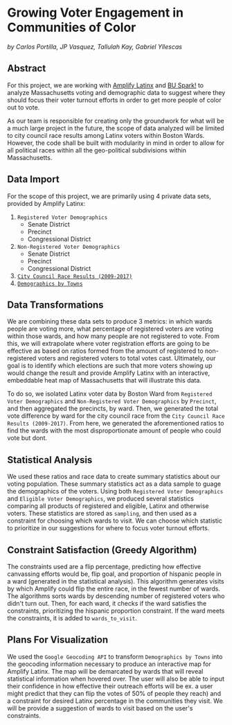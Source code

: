 # Growing Voter Engagement in Communities of Color

_by Carlos Portilla, JP Vasquez, Tallulah Kay, Gabriel Yllescas_

## Abstract

For this project, we are working with [Amplify Latinx][amplify] and [BU Spark!][spark] to analyze Massachusetts voting and demographic data to suggest where they should focus their voter turnout efforts in order to get more people of color out to vote.

As our team is responsible for creating only the groundwork for what will be a much large project in the future, the scope of data analyzed will be limited to city council race results among Latinx voters within Boston Wards. However, the code shall be built with modularity in mind in order to allow for all political races within all the geo-political subdivisions within Massachusetts. 

## Data Import

For the scope of this project, we are primarily using 4 private data sets, provided by Amplify Latinx:

1. `Registered Voter Demographics`
   - Senate District
   - Precinct
   - Congressional District
2. `Non-Registered Voter Demographics`
   - Senate District
   - Precinct
   - Congressional District
3. [`City Council Race Results (2009-2017)`][results]
4. [`Demographics by Towns`][dems]

## Data Transformations

We are combining these data sets to produce 3 metrics: in which wards people are voting more, what percentage of registered voters are voting within those wards, and how many people are not registered to vote. From this, we will extrapolate where voter registration efforts are going to be effective as based on ratios formed from the amount of registered to non-registered voters and registered voters to total votes cast. Ultimately, our goal is to identify which elections are such that more voters showing up would change the result and provide Amplify Latinx with an interactive, embeddable heat map of Massachusetts that will illustrate this data.

To do so, we isolated Latinx voter data by Boston Ward from `Registered Voter Demographics` and `Non-Registered Voter Demographics` by `Precinct`, and then aggregated the precincts, by ward. Then, we generated the total vote difference by ward for the city council race from the `City Council Race Results (2009-2017)`. From here, we generated the aforementioned ratios to find the wards with the most disproportionate amount of people who could vote but dont. 

## Statistical Analysis

We used these ratios and race data to create summary statistics about our voting population. These summary statistics act as a data sample to guage the demographics of the voters. Using both `Registered Voter Demographics` and `Eligible Voter Demographics`, we produced several statistics comparing all products of registered and eligible, Latinx and otherwise voters. These statistics are stored as `sampling`, and then used as a constraint for choosing which wards to visit. We can choose which statistic to prioritize in our suggestions for where to focus voter turnout efforts.

## Constraint Satisfaction (Greedy Algorithm)

The constraints used are a flip percentage, predicting how effective canvassing efforts would be, flip goal, and proportion of hispanic people in a ward (generated in the statistical analysis). This algorithm generates visits by which Amplify could flip the entire race, in the fewest number of wards. The algorithms sorts wards by descending number of registered voters who didn't turn out. Then, for each ward, it checks if the ward satisfies the constraints, prioritizing the hispanic proportion constraint. If the ward meets the constraints, it is added to `wards_to_visit`.

## Plans For Visualization

We used the `Google Geocoding API` to transform `Demographics by Towns` into the geocoding information necessary to produce an interactive map for Amplify Latinx. The map will be demarcated by wards that will reveal statistical information when hovered over. The user will also be able to input their confidence in how effective their outreach efforts will be ex. a user might predict that they can flip the votes of 50% of people they reach) and a constraint for desired Latinx percentage in the communities they visit. We will be provide a suggestion of wards to visit based on the user's constraints.

[amplify]: https://amplifylatinx.co/
[spark]: http://www.bu.edu/spark/
[results]: https://www.boston.gov/sites/default/files/2017_-_11-07-17_-_city_councillor_at_large_ward_precinct_results.pdf?fbclid=IwAR0FimlNPxQ1WkOBau8nOWlXGUCU_A_gtFel71KmKQkuUC7xnEVlBjGF-6I
[dems]: http://archive.boston.com/news/local/massachusetts/graphics/03_22_11_2010_census_town_population/?fbclid=IwAR1-4mbJ6MZbR9u2sNwsebbWGTaEo3pDR3wJjjAonrZEJhm1EbQz6i0mrW0
